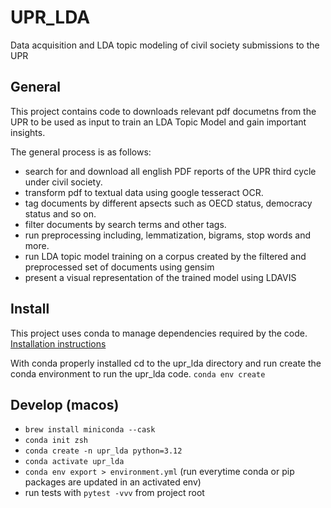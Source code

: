# UPR_LDA

Data acquisition and LDA topic modeling of civil society submissions to the UPR

## General

This project contains code to downloads relevant pdf documetns from the UPR to be used as input to train an LDA Topic Model and gain important insights.

The general process is as follows:

- search for and download all english PDF reports of the UPR third cycle under civil society.
- transform pdf to textual data using google tesseract OCR.
- tag documents by different apsects such as OECD status, democracy status and so on.
- filter documents by search terms and other tags.
- run preprocessing including, lemmatization, bigrams, stop words and more.
- run LDA topic model training on a corpus created by the filtered and preprocessed set of documents using gensim
- present a visual representation of the trained model using LDAVIS

## Install

This project uses conda to manage dependencies required by the code.
[Installation instructions](https://www.anaconda.com/docs/getting-started/miniconda/install)

With conda properly installed cd to the upr_lda directory and run create the conda environment to run the upr_lda code.
`conda env create`

## Develop (macos)

- `brew install miniconda --cask`
- `conda init zsh`
- `conda create -n upr_lda python=3.12`
- `conda activate upr_lda`
- `conda env export > environment.yml` (run everytime conda or pip packages are updated in an activated env)
- run tests with `pytest -vvv` from project root
